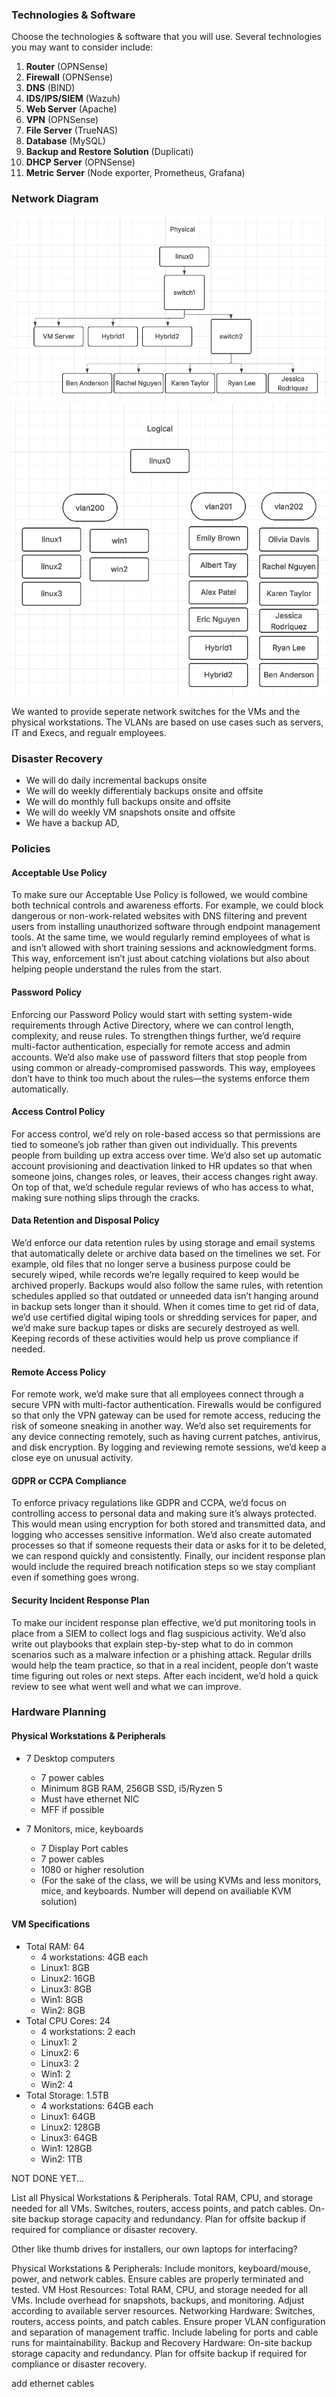 ### Technologies & Software


Choose the technologies & software that you will use. Several technologies you may want to consider include:


1. **Router** (OPNSense)
1. **Firewall** (OPNSense)
1. **DNS** (BIND)
1. **IDS/IPS/SIEM** (Wazuh)
1. **Web Server** (Apache)
1. **VPN** (OPNSense)
1. **File Server** (TrueNAS)
1. **Database** (MySQL)
1. **Backup and Restore Solution** (Duplicati)
1. **DHCP Server** (OPNSense)
1. **Metric Server** (Node exporter, Prometheus, Grafana)



### Network Diagram
![Alt text](physical_network.png "a title")
![Alt text](logical_network.png "a title")

We wanted to provide seperate network switches for the VMs and the physical workstations. The VLANs are based on use cases such as servers, IT and Execs, and regualr employees. 



### Disaster Recovery
* We will do daily incremental backups onsite
* We will do weekly differentialy backups onsite and offsite
* We will do monthly full backups onsite and offsite
* We will do weekly VM snapshots onsite and offsite
* We have a backup AD, 

### Policies

#### Acceptable Use Policy
To make sure our Acceptable Use Policy is followed, we would combine both technical controls and awareness efforts. For example, we could block dangerous or non-work-related websites with DNS filtering and prevent users from installing unauthorized software through endpoint management tools. At the same time, we would regularly remind employees of what is and isn’t allowed with short training sessions and acknowledgment forms. This way, enforcement isn’t just about catching violations but also about helping people understand the rules from the start.
#### Password Policy
Enforcing our Password Policy would start with setting system-wide requirements through Active Directory, where we can control length, complexity, and reuse rules. To strengthen things further, we’d require multi-factor authentication, especially for remote access and admin accounts. We’d also make use of password filters that stop people from using common or already-compromised passwords. This way, employees don’t have to think too much about the rules—the systems enforce them automatically.
#### Access Control Policy
For access control, we’d rely on role-based access so that permissions are tied to someone’s job rather than given out individually. This prevents people from building up extra access over time. We’d also set up automatic account provisioning and deactivation linked to HR updates so that when someone joins, changes roles, or leaves, their access changes right away. On top of that, we’d schedule regular reviews of who has access to what, making sure nothing slips through the cracks.
#### Data Retention and Disposal Policy
We’d enforce our data retention rules by using storage and email systems that automatically delete or archive data based on the timelines we set. For example, old files that no longer serve a business purpose could be securely wiped, while records we’re legally required to keep would be archived properly. Backups would also follow the same rules, with retention schedules applied so that outdated or unneeded data isn’t hanging around in backup sets longer than it should. When it comes time to get rid of data, we’d use certified digital wiping tools or shredding services for paper, and we’d make sure backup tapes or disks are securely destroyed as well. Keeping records of these activities would help us prove compliance if needed.
#### Remote Access Policy
For remote work, we’d make sure that all employees connect through a secure VPN with multi-factor authentication. Firewalls would be configured so that only the VPN gateway can be used for remote access, reducing the risk of someone sneaking in another way. We’d also set requirements for any device connecting remotely, such as having current patches, antivirus, and disk encryption. By logging and reviewing remote sessions, we’d keep a close eye on unusual activity.
#### GDPR or CCPA Compliance
To enforce privacy regulations like GDPR and CCPA, we’d focus on controlling access to personal data and making sure it’s always protected. This would mean using encryption for both stored and transmitted data, and logging who accesses sensitive information. We’d also create automated processes so that if someone requests their data or asks for it to be deleted, we can respond quickly and consistently. Finally, our incident response plan would include the required breach notification steps so we stay compliant even if something goes wrong.
#### Security Incident Response Plan
To make our incident response plan effective, we’d put monitoring tools in place from a SIEM to collect logs and flag suspicious activity. We’d also write out playbooks that explain step-by-step what to do in common scenarios such as a malware infection or a phishing attack. Regular drills would help the team practice, so that in a real incident, people don’t waste time figuring out roles or next steps. After each incident, we’d hold a quick review to see what went well and what we can improve.
### Hardware Planning

#### Physical Workstations & Peripherals
* 7 Desktop computers
    * 7 power cables
    * Minimum 8GB RAM, 256GB SSD, i5/Ryzen 5
    * Must have ethernet NIC
    * MFF if possible

* 7 Monitors, mice, keyboards
    * 7 Display Port cables
    * 7 power cables
    * 1080 or higher resolution
    * (For the sake of the class, we will be using KVMs and less monitors, mice, and keyboards. Number will depend on availiable KVM solution)

#### VM Specifications
* Total RAM: 64
    * 4 workstations: 4GB each
    * Linux1: 8GB
    * Linux2: 16GB
    * Linux3: 8GB
    * Win1: 8GB
    * Win2: 8GB
* Total CPU Cores: 24
    * 4 workstations: 2 each
    * Linux1: 2
    * Linux2: 6
    * Linux3: 2
    * Win1: 2
    * Win2: 4
* Total Storage: 1.5TB
    * 4 workstations: 64GB each
    * Linux1: 64GB
    * Linux2: 128GB
    * Linux3: 64GB
    * Win1: 128GB
    * Win2: 1TB


NOT DONE YET...

List all Physical Workstations & Peripherals.
Total RAM, CPU, and storage needed for all VMs.
Switches, routers, access points, and patch cables.
On-site backup storage capacity and redundancy.
Plan for offsite backup if required for compliance or disaster recovery.

Other like thumb drives for installers, our own laptops for interfacing?




Physical Workstations & Peripherals:
Include monitors, keyboard/mouse, power, and network cables.
Ensure cables are properly terminated and tested.
VM Host Resources:
Total RAM, CPU, and storage needed for all VMs.
Include overhead for snapshots, backups, and monitoring.
Adjust according to available server resources.
Networking Hardware:
Switches, routers, access points, and patch cables.
Ensure proper VLAN configuration and separation of management traffic.
Include labeling for ports and cable runs for maintainability.
Backup and Recovery Hardware:
On-site backup storage capacity and redundancy.
Plan for offsite backup if required for compliance or disaster recovery.

add ethernet cables